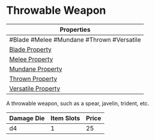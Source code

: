 # Throwable Weapon

| Properties                                                               |
| ------------------------------------------------------------------------ |
| #Blade #Melee #Mundane #Thrown #Versatile                                |
| [Blade Property](../Weapon%20Properties/Blade%20Property.md)             |
| [Melee Property](../Weapon%20Properties/Melee%20Property.md)             |
| [Mundane Property](../../../Material%20Properties/Mundane%20Property.md) |
| [Thrown Property](../Weapon%20Properties/Thrown%20Property.md)           |
| [Versatile Property](../Weapon%20Properties/Versatile%20Property.md)     |
A throwable weapon, such as a spear, javelin, trident, etc.

| Damage Die | Item Slots | Price |
| ---------- | ---------- | ----- |
| d4         | 1          | 25    |
